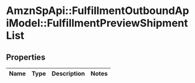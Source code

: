 # AmznSpApi::FulfillmentOutboundApiModel::FulfillmentPreviewShipmentList

## Properties
Name | Type | Description | Notes
------------ | ------------- | ------------- | -------------

